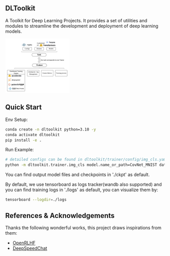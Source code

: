 ## DLToolkit

A Toolkit for Deep Learning Projects. It provides a set of utilities and modules to streamline the development and deployment of deep learning models.

<img src="Framework.png" alt="Framework" width="40%" height="40%">

## Quick Start

Env Setup:
```bash
conda create -n dltoolkit python=3.10 -y
conda activate dltoolkit
pip install -e .
```
Run Example:
```bash
# detailed configs can be found in dltoolkit/trainer/config/img_cls.yaml
python -m dltoolkit.trainer.img_cls model.name_or_path=CovNet_MNIST data.name_or_path=ylecun/mnist trainer.max_epochs=5 
```

You can find output model files and checkpoints in './ckpt' as default.

By default, we use tensorboard as logs tracker(wandb also supported) and you can find training logs in './logs' as default, you can visualize them by:
```bash
tensorboard --logdir=./logs
```

## References & Acknowledgements

Thanks the following wonderful works, this project draws inspirations from them:
- [OpenRLHF](https://github.com/OpenRLHF/OpenRLHF)
- [DeepSpeedChat](https://github.com/deepspeedai/DeepSpeedExamples/tree/master/applications/DeepSpeed-Chat)